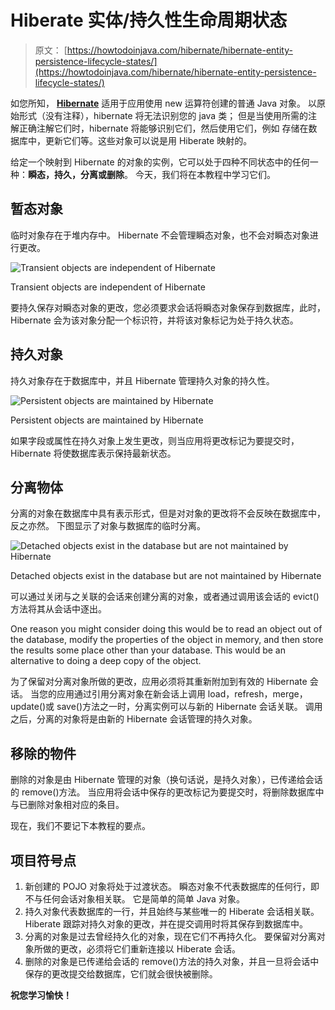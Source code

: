 # Hiberate 实体/持久性生命周期状态

> 原文： [https://howtodoinjava.com/hibernate/hibernate-entity-persistence-lifecycle-states/](https://howtodoinjava.com/hibernate/hibernate-entity-persistence-lifecycle-states/)

如您所知， [**Hibernate**](//howtodoinjava.com/hibernate-tutorials/ "Hibernate Tutorials") 适用于应用使用 new 运算符创建的普通 Java 对象。 以原始形式（没有注释），hibernate 将无法识别您的 java 类； 但是当使用所需的注解正确注解它们时，hibernate 将能够识别它们，然后使用它们，例如 存储在数据库中，更新它们等。这些对象可以说是用 Hiberate 映射的。

给定一个映射到 Hibernate 的对象的实例，它可以处于四种不同状态中的任何一种：**瞬态，持久，分离或删除**。 今天，我们将在本教程中学习它们。

## 暂态对象

临时对象存在于堆内存中。 Hibernate 不会管理瞬态对象，也不会对瞬态对象进行更改。

![Transient objects are independent of Hibernate](img/3faaabe3ce57308e0409b2add3f96f75.png)

Transient objects are independent of Hibernate



要持久保存对瞬态对象的更改，您必须要求会话将瞬态对象保存到数据库，此时，Hibernate 会为该对象分配一个标识符，并将该对象标记为处于持久状态。

## 持久对象

持久对象存在于数据库中，并且 Hibernate 管理持久对象的持久性。

![Persistent objects are maintained by Hibernate](img/d792717dac1914d9287b2f3b2c9e8cf3.png)

Persistent objects are maintained by Hibernate



如果字段或属性在持久对象上发生更改，则当应用将更改标记为要提交时，Hibernate 将使数据库表示保持最新状态。

## 分离物体

分离的对象在数据库中具有表示形式，但是对对象的更改将不会反映在数据库中，反之亦然。 下图显示了对象与数据库的临时分离。

![Detached objects exist in the database but are not maintained by Hibernate](img/8af340bf9a9ea77c2a85a7c642023a79.png)

Detached objects exist in the database but are not maintained by Hibernate



可以通过关闭与之关联的会话来创建分离的对象，或者通过调用该会话的 evict()方法将其从会话中逐出。

One reason you might consider doing this would be to read an object out of the database, modify the properties of the object in memory, and then store the results some place other than your database. This would be an alternative to doing a deep copy of the object.

为了保留对分离对象所做的更改，应用必须将其重新附加到有效的 Hibernate 会话。 当您的应用通过引用分离对象在新会话上调用 load，refresh，merge，update()或 save()方法之一时，分离实例可以与新的 Hibernate 会话关联。 调用之后，分离的对象将是由新的 Hibernate 会话管理的持久对象。

## 移除的物件

删除的对象是由 Hibernate 管理的对象（换句话说，是持久对象），已传递给会话的 remove()方法。 当应用将会话中保存的更改标记为要提交时，将删除数据库中与已删除对象相对应的条目。

现在，我们不要记下本教程的要点。

## 项目符号点

1.  新创建的 POJO 对象将处于过渡状态。 瞬态对象不代表数据库的任何行，即不与任何会话对象相关联。 它是简单的简单 Java 对象。
2.  持久对象代表数据库的一行，并且始终与某些唯一的 Hiberate 会话相关联。 Hiberate 跟踪对持久对象的更改，并在提交调用时将其保存到数据库中。
3.  分离的对象是过去曾经持久化的对象，现在它们不再持久化。 要保留对分离对象所做的更改，必须将它们重新连接以 Hiberate 会话。
4.  删除的对象是已传递给会话的 remove()方法的持久对象，并且一旦将会话中保存的更改提交给数据库，它们就会很快被删除。

**祝您学习愉快！**